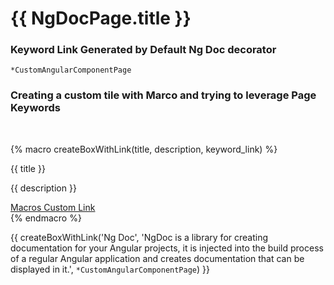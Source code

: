 # {{ NgDocPage.title }}

### Keyword Link Generated by Default Ng Doc decorator

`*CustomAngularComponentPage`

### Creating a custom tile with Marco and trying to leverage Page Keywords
<br>

{% macro createBoxWithLink(title, description, keyword_link) %}
<div class="square">
    <p>{{ title }}</p>
    <p>{{ description }}</p>
    <a href="{{keyword_link}}">Macros Custom Link</a>
</div>
{% endmacro %}

{{ createBoxWithLink('Ng Doc', 'NgDoc is a library for creating documentation for your Angular projects, it is injected into the build process of a regular Angular application and creates documentation that can be displayed in it.', `*CustomAngularComponentPage`) }}


